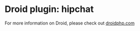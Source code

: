 Droid plugin: hipchat
======================

For more information on Droid, please check out [droidphp.com](http://droidphp.com)

